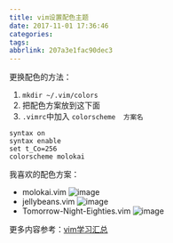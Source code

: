 ```yaml
---
title: vim设置配色主题
date: 2017-11-01 17:36:46
categories:
tags:
abbrlink: 207a3e1fac90dec3
---
```


更换配色的方法：
1. `mkdir ~/.vim/colors`
1. 把配色方案放到这下面
1. `.vimrc`中加入 `colorscheme  方案名`
```vim
syntax on
syntax enable
set t_Co=256
colorscheme molokai
```

我喜欢的配色方案：

* molokai.vim
![image](http://oxnimkw03.bkt.clouddn.com/vim-molokai.png)
* jellybeans.vim
![image](http://oxnimkw03.bkt.clouddn.com/vim-jellybeans.png)
* Tomorrow-Night-Eighties.vim
![image](http://oxnimkw03.bkt.clouddn.com/vim-Tomorrow-Night-Eighties.png)


更多内容参考：[vim学习汇总](http://www.wangjinle.com/posts/9a88772f17a949d5.html)
